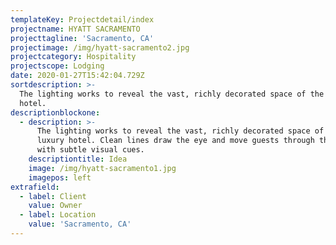 ```yaml
---
templateKey: Projectdetail/index
projectname: HYATT SACRAMENTO
projecttagline: 'Sacramento, CA'
projectimage: /img/hyatt-sacramento2.jpg
projectcategory: Hospitality
projectscope: Lodging
date: 2020-01-27T15:42:04.729Z
sortdescription: >-
  The lighting works to reveal the vast, richly decorated space of the luxury
  hotel.
descriptionblockone:
  - description: >-
      The lighting works to reveal the vast, richly decorated space of the
      luxury hotel. Clean lines draw the eye and move guests through the spaces
      with subtle visual cues.
    descriptiontitle: Idea
    image: /img/hyatt-sacramento1.jpg
    imagepos: left
extrafield:
  - label: Client
    value: Owner
  - label: Location
    value: 'Sacramento, CA'
---
```


